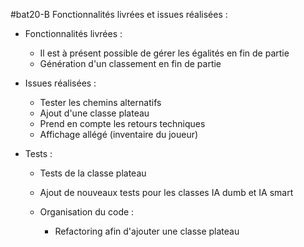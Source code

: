 #bat20-B
Fonctionnalités livrées et issues réalisées : 
- Fonctionnalités livrées :
  - Il est à présent possible de gérer les égalités en fin de partie
  - Génération d'un classement en fin de partie
  
- Issues réalisées :
  - Tester les chemins alternatifs 
  - Ajout d'une classe plateau
  - Prend en compte les retours techniques
  - Affichage allégé (inventaire du joueur)

- Tests :
  - Tests de la classe plateau
  - Ajout de nouveaux tests pour les classes IA dumb et IA smart
  
  - Organisation du code :
    - Refactoring afin d'ajouter une classe plateau
